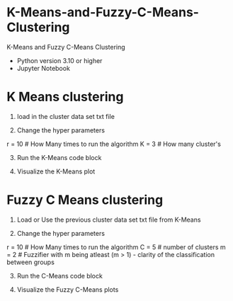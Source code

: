 # K-Means-and-Fuzzy-C-Means-Clustering
K-Means and Fuzzy C-Means Clustering

* Python version 3.10 or higher
* Jupyter Notebook

# K Means clustering
1. load in the cluster data set txt file

2. Change the hyper parameters

r = 10 # How Many times to run the algorithm
K = 3 # How many cluster's

3. Run the K-Means code block

4. Visualize the K-Means plot

# Fuzzy C Means clustering

1. Load or Use the previous cluster data set txt file from K-Means

2. Change the hyper parameters

r = 10 # How Many times to run the algorithm
C = 5 # number of clusters
m = 2 # Fuzzifier with m being atleast (m > 1) - clarity of the classification between groups

3. Run the C-Means code block

4. Visualize the Fuzzy C-Means plots
